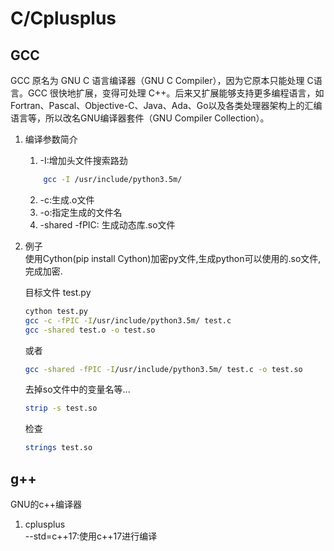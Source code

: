 C/Cplusplus
=====

GCC  
---

GCC 原名为 GNU C 语言编译器（GNU C Compiler），因为它原本只能处理 C语言。GCC 很快地扩展，变得可处理 C++。后来又扩展能够支持更多编程语言，如Fortran、Pascal、Objective-C、Java、Ada、Go以及各类处理器架构上的汇编语言等，所以改名GNU编译器套件（GNU Compiler Collection）。

1. 编译参数简介

    1. -I:增加头文件搜索路劲
    ```sh
        gcc -I /usr/include/python3.5m/
    ```
    2. -c:生成.o文件
    3. -o:指定生成的文件名
    4. -shared -fPIC: 生成动态库.so文件

2. 例子  
    使用Cython(pip install Cython)加密py文件,生成python可以使用的.so文件,完成加密.  

    目标文件 test.py

    ```sh
    cython test.py
    gcc -c -fPIC -I/usr/include/python3.5m/ test.c
    gcc -shared test.o -o test.so
    ```
    或者
    ```sh
    gcc -shared -fPIC -I/usr/include/python3.5m/ test.c -o test.so
    ```
    去掉so文件中的变量名等...
    ```sh
    strip -s test.so
    ```
    检查
    ```sh
    strings test.so
    ```

g++
---

GNU的c++编译器  

1. cplusplus  
    --std=c++17:使用c++17进行编译
